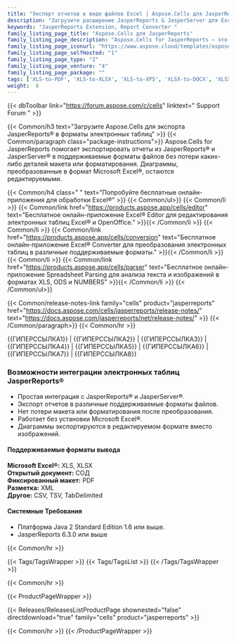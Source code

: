 ```yaml
---
title: "Экспорт отчетов в виде файлов Excel | Aspose.Cells для JasperReports®"
description: "Загрузите расширение JasperReports & JasperServer для Excel. Он предлагает экспорт отчетов в форматы Microsoft Excel XLS, XLSX, PDF, ODS, TXT и SpreadsheetML без использования Microsoft Excel."
keywords: "JasperReports Extension, Report Converter "
family_listing_page_title: "Aspose.Cells для JasperReports"
family_listing_page_description: "Aspose.Cells for JasperReports — это гибкое расширение JasperReports и JasperServer, позволяющее экспортировать отчеты в форматы Microsoft Excel XLS, XLSX, PDF, ODS, TXT и SpreadsheetML без использования Microsoft Excel. Он работает как альтернатива оригинальному экспортеру Microsoft Excel от JasperReports, а также устраняет зависимость от библиотеки POI."
family_listing_page_iconurl: "https://www.aspose.cloud/templates/aspose/App_Themes/V3/images/cells/272x272/aspose_cells-for-jasperreports.png"
family_listing_page_selfHosted: "1"
family_listing_page_type: "2"
family_listing_page_venture: "4"
family_listing_page_package: ""
tags: ['XLS-to-PDF', 'XLS-to-XLSX', 'XLS-to-XPS', 'XLSX-to-DOCX', 'XLSX-to-HTML', 'XLSX-to-Markdown', 'XLSX-to-MD', 'XLSX-to-MHTML', 'XLSX-to-PDF', 'XLSX-to-PPTX']
weight:  8
---
```


{{< dbToolbar link="https://forum.aspose.com/c/cells" linktext=" Support Forum " >}}

{{< Common/h3 text="Загрузите Aspose.Cells для экспорта JasperReports® в форматы электронных таблиц"  >}}
{{< Common/paragraph class="package-instructions">}}
Aspose.Cells for JasperReports помогает экспортировать отчеты из JasperReports® и JasperServer® в поддерживаемые форматы файлов без потери каких-либо деталей макета или форматирования. Диаграммы, преобразованные в формат Microsoft Excel®, остаются редактируемыми.

{{< Common/h4 class=" " text="Попробуйте бесплатные онлайн-приложения для обработки Excel®" >}}
{{< Common/ul>}}
{{< Common/li >}}
{{< Common/link href="https://products.aspose.app/cells/editor" text="Бесплатное онлайн-приложение Excel® Editor для редактирования электронных таблиц Excel® и OpenOffice."  >}}{{< /Common/li >}}
{{< Common/li >}}
{{< Common/link href="https://products.aspose.app/cells/conversion" text="Бесплатное онлайн-приложение Excel® Converter для преобразования электронных таблиц в различные поддерживаемые форматы."  >}}{{< /Common/li >}}
{{< Common/li >}}
{{< Common/link href="https://products.aspose.app/cells/parser" text="Бесплатное онлайн-приложение Spreadsheet Parsing для анализа текста и изображений в форматах XLS, ODS и NUMBERS"  >}}{{< /Common/li >}}
{{< /Common/ul>}}

{{< Common/release-notes-link family="cells" product="jasperreports" href="https://docs.aspose.com/cells/jasperreports/release-notes/" text="https://docs.aspose.com/jasperreports/net/release-notes/"  >}}
{{< /Common/paragraph>}}
{{< Common/hr >}}

{{ГИПЕРССЫЛКА1}} | {{ГИПЕРССЫЛКА2}} | {{ГИПЕРССЫЛКА3}} | {{ГИПЕРССЫЛКА4}} | {{ГИПЕРССЫЛКА5}} | {{ГИПЕРССЫЛКА6}} | {{ГИПЕРССЫЛКА7}} | {{ГИПЕРССЫЛКА8}}

### Возможности интеграции электронных таблиц JasperReports®

- Простая интеграция с JasperReports® и JasperServer®.
- Экспорт отчетов в различные поддерживаемые форматы файлов.
- Нет потери макета или форматирования после преобразования.
- Работает без установки Microsoft Excel®.
- Диаграммы экспортируются в редактируемом формате вместо изображений.

#### Поддерживаемые форматы вывода

**Microsoft Excel®:** XLS, XLSX\
**Открытый документ:** СОД\
**Фиксированный макет:** PDF\
**Разметка:** XML \
**Другое:** CSV, TSV, TabDelimited

#### Системные Требования

- Платформа Java 2 Standard Edition 1.6 или выше.
- JasperReports 6.3.0 или выше

{{< Common/hr >}}

{{< Tags/TagsWrapper >}}
 {{< Tags/TagsList >}}
{{< /Tags/TagsWrapper >}}

{{< Common/hr >}}

{{< ProductPageWrapper >}}
<!-- ReleasesListProductPage-->
   {{< Releases/ReleasesListProductPage shownested="false"  directdownload="true" family="cells" product="jasperreports" >}}
<!-- /ReleasesListProductPage-->
{{< Common/hr >}}
{{< /ProductPageWrapper >}}

